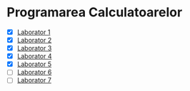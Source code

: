 # Programarea Calculatoarelor

* [x] [Laborator 1](https://github.com/mcmarius/prog-calc/tree/laborator-1/laborator-1)
* [x] [Laborator 2](https://github.com/mcmarius/prog-calc/tree/laborator-2/laborator-2)
* [x] [Laborator 3](https://github.com/mcmarius/prog-calc/tree/laborator-3/laborator-3)
* [x] [Laborator 4](https://github.com/mcmarius/prog-calc/tree/laborator-4/laborator-4)
* [x] [Laborator 5](https://github.com/mcmarius/prog-calc/tree/laborator-5/laborator-5)
* [ ] [Laborator 6](https://github.com/mcmarius/prog-calc/tree/laborator-6/laborator-6)
* [ ] [Laborator 7](https://github.com/mcmarius/prog-calc/tree/laborator-7/laborator-7)
